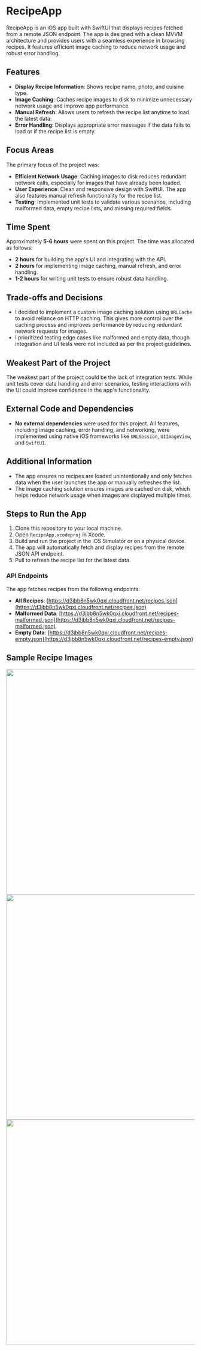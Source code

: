 # RecipeApp

RecipeApp is an iOS app built with SwiftUI that displays recipes fetched from a remote JSON endpoint. The app is designed with a clean MVVM architecture and provides users with a seamless experience in browsing recipes. It features efficient image caching to reduce network usage and robust error handling.

## Features

- **Display Recipe Information**: Shows recipe name, photo, and cuisine type. 
- **Image Caching**: Caches recipe images to disk to minimize unnecessary network usage and improve app performance.
- **Manual Refresh**: Allows users to refresh the recipe list anytime to load the latest data.
- **Error Handling**: Displays appropriate error messages if the data fails to load or if the recipe list is empty.

## Focus Areas

The primary focus of the project was:
- **Efficient Network Usage**: Caching images to disk reduces redundant network calls, especially for images that have already been loaded.
- **User Experience**: Clean and responsive design with SwiftUI. The app also features manual refresh functionality for the recipe list.
- **Testing**: Implemented unit tests to validate various scenarios, including malformed data, empty recipe lists, and missing required fields.

## Time Spent

Approximately **5-6 hours** were spent on this project. The time was allocated as follows:
- **2 hours** for building the app's UI and integrating with the API.
- **2 hours** for implementing image caching, manual refresh, and error handling.
- **1-2 hours** for writing unit tests to ensure robust data handling.

## Trade-offs and Decisions

- I decided to implement a custom image caching solution using `URLCache` to avoid reliance on HTTP caching. This gives more control over the caching process and improves performance by reducing redundant network requests for images.
- I prioritized testing edge cases like malformed and empty data, though integration and UI tests were not included as per the project guidelines.

## Weakest Part of the Project

The weakest part of the project could be the lack of integration tests. While unit tests cover data handling and error scenarios, testing interactions with the UI could improve confidence in the app's functionality.

## External Code and Dependencies

- **No external dependencies** were used for this project. All features, including image caching, error handling, and networking, were implemented using native iOS frameworks like `URLSession`, `UIImageView`, and `SwiftUI`.

## Additional Information

- The app ensures no recipes are loaded unintentionally and only fetches data when the user launches the app or manually refreshes the list.
- The image caching solution ensures images are cached on disk, which helps reduce network usage when images are displayed multiple times.

## Steps to Run the App

1. Clone this repository to your local machine.
2. Open `RecipeApp.xcodeproj` in Xcode.
3. Build and run the project in the iOS Simulator or on a physical device.
4. The app will automatically fetch and display recipes from the remote JSON API endpoint.
5. Pull to refresh the recipe list for the latest data.

### API Endpoints

The app fetches recipes from the following endpoints:
- **All Recipes**: [https://d3jbb8n5wk0qxi.cloudfront.net/recipes.json](https://d3jbb8n5wk0qxi.cloudfront.net/recipes.json)
- **Malformed Data**: [https://d3jbb8n5wk0qxi.cloudfront.net/recipes-malformed.json](https://d3jbb8n5wk0qxi.cloudfront.net/recipes-malformed.json)
- **Empty Data**: [https://d3jbb8n5wk0qxi.cloudfront.net/recipes-empty.json](https://d3jbb8n5wk0qxi.cloudfront.net/recipes-empty.json)

## Sample Recipe Images
<img src="mainscreen.png" width="600" />
<img src="filterscreen.png" width="600" />
<img src="playingvideo.png" width="600" />
